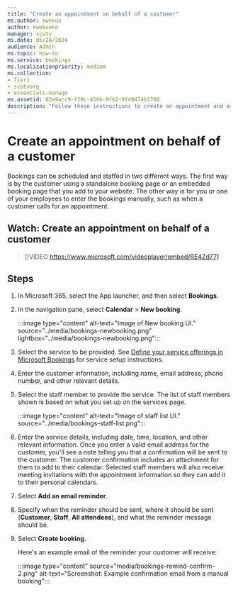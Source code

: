 ```yaml
---
title: "Create an appointment on behalf of a customer"
ms.author: kwekua
author: kwekuako
manager: scotv
ms.date: 05/28/2024
audience: Admin
ms.topic: how-to
ms.service: bookings
ms.localizationpriority: medium
ms.collection:
- Tier1
- scotvorg
- essentials-manage
ms.assetid: 03a9acc9-f29c-456b-9fb2-0f49474b2708
description: "Follow these instructions to create an appointment and assign an employee."
---
```


# Create an appointment on behalf of a customer

Bookings can be scheduled and staffed in two different ways. The first way is by the customer using a standalone booking page or an embedded booking page that you add to your website. The other way is for you or one of your employees to enter the bookings manually, such as when a customer calls for an appointment.

## Watch: Create an appointment on behalf of a customer

> [!VIDEO https://www.microsoft.com/videoplayer/embed/RE4Zd77]

## Steps

1. In Microsoft 365, select the App launcher, and then select **Bookings**.

1. In the navigation pane, select **Calendar** \> **New booking**.

   :::image type="content" alt-text="Image of New booking UI." source="../media/bookings-newbooking.png" lightbox="../media/bookings-newbooking.png":::

1. Select the service to be provided. See [Define your service offerings in Microsoft Bookings](define-service-offerings.md) for service setup instructions.

1. Enter the customer information, including name, email address, phone number, and other relevant details.

1. Select the staff member to provide the service. The list of staff members shown is based on what you set up on the services page.

   :::image type="content" alt-text="Image of staff list UI." source="../media/bookings-staff-list.png":::

1. Enter the service details, including date, time, location, and other relevant information. Once you enter a valid email address for the customer, you'll see a note telling you that a confirmation will be sent to the customer. The customer confirmation includes an attachment for them to add to their calendar. Selected staff members will also receive meeting invitations with the appointment information so they can add it to their personal calendars.

1. Select **Add an email reminder**.

1. Specify when the reminder should be sent, where it should be sent (**Customer**, **Staff**, **All attendees**), and what the reminder message should be.

1. Select **Create booking**.

   Here's an example email of the reminder your customer will receive:

   :::image type="content" source="media/bookings-remind-confirm-2.png" alt-text="Screenshot: Example confirmation email from a manual booking":::
